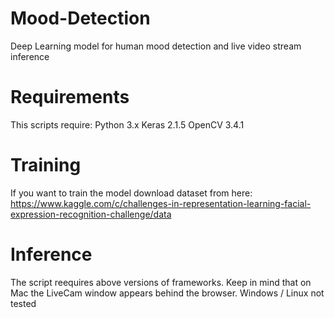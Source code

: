 # Mood-Detection
Deep Learning model for human mood detection and live video stream inference

# Requirements
This scripts require:
Python 3.x
Keras 2.1.5
OpenCV 3.4.1

# Training 
If you want to train the model download dataset from here: https://www.kaggle.com/c/challenges-in-representation-learning-facial-expression-recognition-challenge/data

# Inference
The script reequires above versions of frameworks.
Keep in mind that on Mac the LiveCam window appears behind the browser. Windows / Linux not tested
